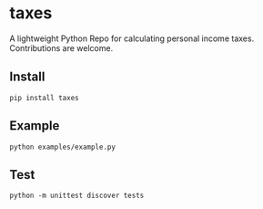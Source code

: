 # taxes
A lightweight Python Repo for calculating personal income taxes. Contributions are welcome.

## Install
```
pip install taxes
```

## Example
```
python examples/example.py
```

## Test
```
python -m unittest discover tests
```
